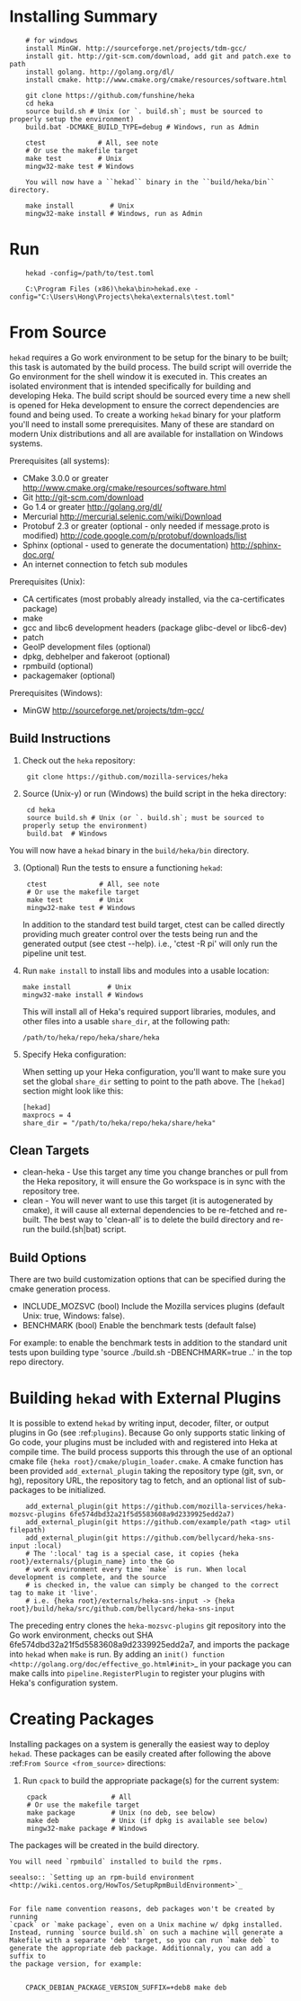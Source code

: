 Installing Summary
==========

        # for windows
        install MinGW. http://sourceforge.net/projects/tdm-gcc/
        install git. http://git-scm.com/download, add git and patch.exe to path
        install golang. http://golang.org/dl/
        install cmake. http://www.cmake.org/cmake/resources/software.html

        git clone https://github.com/funshine/heka
        cd heka
        source build.sh # Unix (or `. build.sh`; must be sourced to properly setup the environment)
        build.bat -DCMAKE_BUILD_TYPE=debug # Windows, run as Admin

        ctest             # All, see note
        # Or use the makefile target
        make test         # Unix
        mingw32-make test # Windows

        You will now have a ``hekad`` binary in the ``build/heka/bin`` directory.

        make install         # Unix
        mingw32-make install # Windows, run as Admin

Run 
===

        hekad -config=/path/to/test.toml

        C:\Program Files (x86)\heka\bin>hekad.exe -config="C:\Users\Hong\Projects\heka\externals\test.toml"

From Source
===========

`hekad` requires a Go work environment to be setup for the binary to be built;
this task is automated by the build process. The build script will override the
Go environment for the shell window it is executed in. This creates an isolated
environment that is intended specifically for building and developing Heka.
The build script should be sourced every time a new shell is opened for Heka
development to ensure the correct dependencies are found and being used. To
create a working `hekad` binary for your platform you'll need to install some
prerequisites. Many of these are standard on modern Unix distributions and all
are available for installation on Windows systems.

Prerequisites (all systems):

- CMake 3.0.0 or greater http://www.cmake.org/cmake/resources/software.html
- Git http://git-scm.com/download
- Go 1.4 or greater http://golang.org/dl/
- Mercurial http://mercurial.selenic.com/wiki/Download
- Protobuf 2.3 or greater (optional - only needed if message.proto is modified) http://code.google.com/p/protobuf/downloads/list
- Sphinx (optional - used to generate the documentation) http://sphinx-doc.org/
- An internet connection to fetch sub modules

Prerequisites (Unix):

- CA certificates (most probably already installed, via the ca-certificates package)
- make
- gcc and libc6 development headers (package glibc-devel or libc6-dev)
- patch
- GeoIP development files (optional)
- dpkg, debhelper and fakeroot (optional)
- rpmbuild (optional)
- packagemaker (optional)

Prerequisites (Windows):

- MinGW http://sourceforge.net/projects/tdm-gcc/


Build Instructions
------------------

1. Check out the `heka` repository:

        git clone https://github.com/mozilla-services/heka

2. Source (Unix-y) or run (Windows) the build script in the heka directory:

        cd heka
        source build.sh # Unix (or `. build.sh`; must be sourced to properly setup the environment)
        build.bat  # Windows

You will now have a ``hekad`` binary in the ``build/heka/bin`` directory.

3. (Optional) Run the tests to ensure a functioning `hekad`:

        ctest             # All, see note
        # Or use the makefile target
        make test         # Unix
        mingw32-make test # Windows


    In addition to the standard test build target, ctest can be called directly
    providing much greater control over the tests being run and the generated
    output (see ctest --help). i.e., 'ctest -R pi' will only run the pipeline
    unit test.

4. Run ``make install`` to install libs and modules into a usable location:

       make install         # Unix
       mingw32-make install # Windows

   This will install all of Heka's required support libraries, modules, and
   other files into a usable ``share_dir``, at the following path:

       /path/to/heka/repo/heka/share/heka

5. Specify Heka configuration:

   When setting up your Heka configuration, you'll want to make sure you
   set the global ``share_dir`` setting to point to the path above. The
   ``[hekad]`` section might look like this:

       [hekad]
       maxprocs = 4
       share_dir = "/path/to/heka/repo/heka/share/heka"

Clean Targets
-------------
- clean-heka - Use this target any time you change branches or pull from the Heka repository, it will ensure the Go workspace is in sync with the repository tree.
- clean - You will never want to use this target (it is autogenerated by cmake), it will cause all external dependencies to be re-fetched and re-built.  The best way to 'clean-all' is to delete the build directory and re-run the build.(sh|bat) script.


Build Options
-------------

There are two build customization options that can be specified during the cmake generation process.

- INCLUDE_MOZSVC (bool) Include the Mozilla services plugins (default Unix: true, Windows: false).
- BENCHMARK (bool) Enable the benchmark tests (default false)

For example: to enable the benchmark tests in addition to the standard unit tests
upon building type 'source ./build.sh -DBENCHMARK=true ..' in the top repo directory.


Building `hekad` with External Plugins
======================================

It is possible to extend `hekad` by writing input, decoder, filter, or output
plugins in Go (see :ref:`plugins`). Because Go only supports static linking of
Go code, your plugins must be included with and registered into Heka at
compile time. The build process supports this through the use of an optional 
cmake file `{heka root}/cmake/plugin_loader.cmake`.  A cmake function has been
provided `add_external_plugin` taking the repository type (git, svn, or hg), 
repository URL, the repository tag to fetch, and an optional list of 
sub-packages to be initialized.


        add_external_plugin(git https://github.com/mozilla-services/heka-mozsvc-plugins 6fe574dbd32a21f5d5583608a9d2339925edd2a7)
        add_external_plugin(git https://github.com/example/path <tag> util filepath)
        add_external_plugin(git https://github.com/bellycard/heka-sns-input :local)
        # The ':local' tag is a special case, it copies {heka root}/externals/{plugin_name} into the Go 
        # work environment every time `make` is run. When local development is complete, and the source
        # is checked in, the value can simply be changed to the correct tag to make it 'live'.
        # i.e. {heka root}/externals/heka-sns-input -> {heka root}/build/heka/src/github.com/bellycard/heka-sns-input

The preceding entry clones the `heka-mozsvc-plugins` git repository into the Go
work environment, checks out SHA 6fe574dbd32a21f5d5583608a9d2339925edd2a7, and imports the package into 
`hekad` when `make` is run. By adding an `init() function <http://golang.org/doc/effective_go.html#init>`_ 
in your package you can make calls into `pipeline.RegisterPlugin` to register 
your plugins with Heka's configuration system.


Creating Packages
=================

Installing packages on a system is generally the easiest way to deploy
`hekad`. These packages can be easily created after following the above
:ref:`From Source <from_source>` directions:

1. Run `cpack` to build the appropriate package(s) for the current
system:

        cpack                # All
        # Or use the makefile target
        make package         # Unix (no deb, see below)
        make deb             # Unix (if dpkg is available see below)
        mingw32-make package # Windows

The packages will be created in the build directory.

    You will need `rpmbuild` installed to build the rpms.

    seealso:: `Setting up an rpm-build environment <http://wiki.centos.org/HowTos/SetupRpmBuildEnvironment>`_


    For file name convention reasons, deb packages won't be created by running
    `cpack` or `make package`, even on a Unix machine w/ dpkg installed.
    Instead, running `source build.sh` on such a machine will generate a
    Makefile with a separate 'deb' target, so you can run `make deb` to
    generate the appropriate deb package. Additionnaly, you can add a suffix to
    the package version, for example:


        CPACK_DEBIAN_PACKAGE_VERSION_SUFFIX=+deb8 make deb
